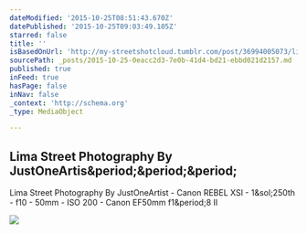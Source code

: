 ```yaml
---
dateModified: '2015-10-25T08:51:43.670Z'
datePublished: '2015-10-25T09:03:49.105Z'
starred: false
title: ''
isBasedOnUrl: 'http://my-streetshotcloud.tumblr.com/post/36994005073/lima-street-photography-by-justoneartist'
sourcePath: _posts/2015-10-25-0eacc2d3-7e0b-41d4-bd21-ebbd021d2157.md
published: true
inFeed: true
hasPage: false
inNav: false
_context: 'http://schema.org'
_type: MediaObject

---
```

<article style=""><h1>Lima Street Photography By JustOneArtis&amp;period;&amp;period;&amp;period;</h1><p>Lima Street Photography By JustOneArtist - Canon REBEL XSI - 1&amp;sol;250th - f10 - 50mm - ISO 200 - Canon EF50mm f1&amp;period;8 II</p><img src="http://40.media.tumblr.com/tumblr_medqe9eY7u1rzlmeco1_500.jpg" /></article>